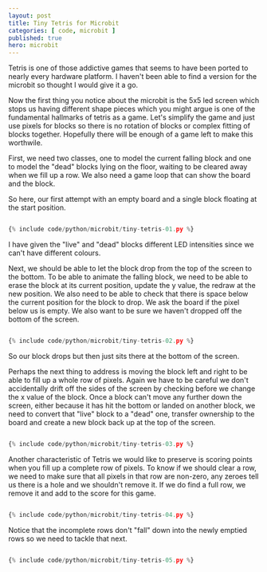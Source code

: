 ```yaml
---
layout: post
title: Tiny Tetris for Microbit
categories: [ code, microbit ]
published: true
hero: microbit
---
```


Tetris is one of those addictive games that seems to have been ported to nearly 
every hardware platform. I haven't been able to find a version for the microbit 
so thought I would give it a go. 

Now the first thing you notice about the microbit is the 5x5 led screen which stops 
us having different shape pieces which you might argue is one of the fundamental hallmarks 
of tetris as a game. Let's simplify the game and just use pixels for blocks so there is 
no rotation of blocks or complex fitting of blocks together. Hopefully there will be 
enough of a game left to make this worthwile.

First, we need two classes, one to model the current falling block and one to model the "dead" blocks 
lying on the floor, waiting to be cleared away when we fill up a row. We also need a game loop that can 
show the board and the block. 

So here, our first attempt with an empty board and a single block floating at the start position.  

```python

{% include code/python/microbit/tiny-tetris-01.py %}

```

I have given the "live" and "dead" blocks different LED intensities since we can't have 
different colours. 

Next, we should be able to let the block drop from the top of the screen to the bottom. To be able to 
animate the falling block, we need to be able to erase the block at its current position, update the y 
value, the redraw at the new position. We also need to be able to check that there is space below the 
current position for the block to drop. We ask the board if the pixel below us is empty. We also want to 
be sure we haven't dropped off the bottom of the screen.

```python

{% include code/python/microbit/tiny-tetris-02.py %}

```

So our block drops but then just sits there at the bottom of the screen. 

Perhaps the next thing to address is moving the block left and right to be able to fill up a whole row 
of pixels. Again we have to be careful we don't accidentally drift off the sides of the screen by checking 
before we change the x value of the block. Once a block can't move any further down the screen, either because 
it has hit the bottom or landed on another block, we need to convert that "live" block to a "dead" one, transfer 
ownership to the board and create a new block back up at the top of the screen. 

```python

{% include code/python/microbit/tiny-tetris-03.py %}

```

Another characteristic of Tetris we would like to preserve is scoring points when you fill up a complete row of pixels. 
To know if we should clear a row, we need to make sure that all pixels in that row are non-zero, any zeroes tell us there is 
a hole and we shouldn't remove it. If we do find a full row, we remove it and add to the score for this game. 


```python

{% include code/python/microbit/tiny-tetris-04.py %}

```

Notice that the incomplete rows don't "fall" down into the newly emptied rows so we need to tackle that next.

```python

{% include code/python/microbit/tiny-tetris-05.py %}

```
